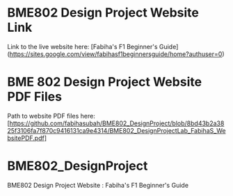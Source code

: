 # BME802 Design Project Website Link
Link to the live website here: [Fabiha's F1 Beginner's Guide] (https://sites.google.com/view/fabihasf1beginnersguide/home?authuser=0)  
# BME 802 Design Project Website PDF Files 
Path to website PDF files here: [https://github.com/fabihasubah/BME802_DesignProject/blob/8bd43b2a3825f3106fa7f870c9416131ca9e4314/BME802_DesignProjectLab_FabihaS_WebsitePDF.pdf]
# BME802_DesignProject
BME802 Design Project Website : Fabiha's F1 Beginner's Guide

